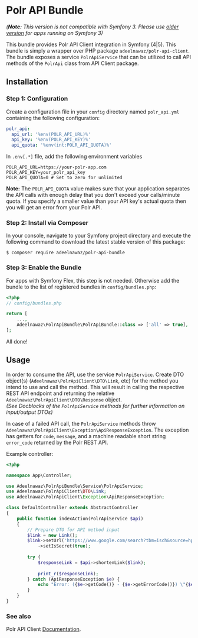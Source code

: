 # Polr API Bundle

_(__Note:__ This version is not compatible with Symfony 3. Please use [older version](/releases/tag/0.1.1) for apps
running on Symfony 3)_

This bundle provides Polr API Client integration in Symfony (4|5). This bundle is simply a wrapper over PHP package
`adeelnawaz/polr-api-client`. The bundle exposes a service `PolrApiService` that can be utilized to call API methods of
the `PolrApi` class from API Client package.

## Installation

### Step 1: Configuration
Create a configuration file in your `config` directory named `polr_api.yml` containing the following configuration:
```yaml
polr_api:
  api_url: '%env(POLR_API_URL)%'
  api_key: '%env(POLR_API_KEY)%'
  api_quota: '%env(int:POLR_API_QUOTA)%'
```

In `.env[.*]` file, add the following environment variables

```dotenv
POLR_API_URL=https://your-polr-app.com
POLR_API_KEY=your_polr_api_key
POLR_API_QUOTA=0 # Set to zero for unlimited
```

__Note:__ The `POLR_API_QUOTA` value makes sure that your application separates the API calls with enough delay that you
don't exceed your calls/minute quota. If you specify a smaller value than your API key's actual quota then you will get
an error from your Polr API.

### Step 2: Install via Composer
In your console, navigate to your Symfony project directory and execute the
following command to download the latest stable version of this package:

```console
$ composer require adeelnawaz/polr-api-bundle
```

### Step 3: Enable the Bundle
For apps with Symfony Flex, this step is not needed. Otherwise add the bundle to the list of registered bundles in
`config/bundles.php`:

```php
<?php
// config/bundles.php

return [
    ...,
    Adeelnawaz\PolrApiBundle\PolrApiBundle::class => ['all' => true],
];
```

All done!

## Usage

In order to consume the API, use the service `PolrApiService`. Create DTO object(s)
(`Adeelnawaz\PolrApiClient\DTO\Link`, etc) for the method you
intend to use and call the method. This will result in calling the respective REST API
endpoint and returning the relative `Adeelnawaz\PolrApiClient\DTO\Response` object.  
_(See Docblocks of the `PolrApiService` methods for further information on input/output DTOs)_

In case of a failed API call, the `PolrApiService` methods throw `Adeelnawaz\PolrApiClient\Exception\ApiResponseException`. The
exception has getters for `code`, `message`, and a machine readable short string
`error_code` returned by the Polr REST API.

Example controller:

```php
<?php

namespace App\Controller;

use Adeelnawaz\PolrApiBundle\Service\PolrApiService;
use Adeelnawaz\PolrApiClient\DTO\Link;
use Adeelnawaz\PolrApiClient\Exception\ApiResponseException;

class DefaultController extends AbstractController
{
    public function indexAction(PolrApiService $api)
    {
        // Prepare DTO for API method input
        $link = new Link();
        $link->setUrl('https://www.google.com/search?tbm=isch&source=hp&biw=1863&bih=916&ei=IksNW5eLHqzisAfvgKKQBg&q=samurai+jack&oq=samurai+jack&gs_l=img.3..0l10.799.2671.0.2891.13.10.0.3.3.0.54.372.9.9.0....0...1ac.1.64.img..1.12.380.0...0.NlHgI6Y6mmY')
            ->setIsSecret(true);
            
        try {
            $responseLink = $api->shortenLink($link);
        
            print_r($responseLink);
        } catch (ApiResponseException $e) {
            echo "Error: ({$e->getCode()} - {$e->getErrorCode()}) \"{$e->getMessage()}\"\n";
        }
    }
}
```
### See also  
Polr API Client [Documentation](https://github.com/adeelnawaz/polr-api-client/blob/master/README.md).